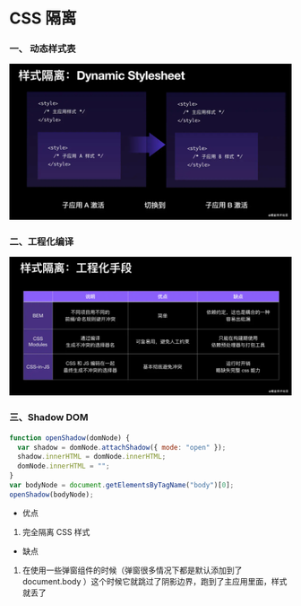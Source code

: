 # CSS 隔离

### 一、 动态样式表

![](../img/css01.png)

### 二、工程化编译

![](../img/css02.png)

### 三、Shadow DOM

```js
function openShadow(domNode) {
  var shadow = domNode.attachShadow({ mode: "open" });
  shadow.innerHTML = domNode.innerHTML;
  domNode.innerHTML = "";
}
var bodyNode = document.getElementsByTagName("body")[0];
openShadow(bodyNode);
```

- 优点

1. 完全隔离 CSS 样式

- 缺点

1. 在使用一些弹窗组件的时候（弹窗很多情况下都是默认添加到了 document.body ）这个时候它就跳过了阴影边界，跑到了主应用里面，样式就丢了